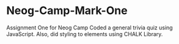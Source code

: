 # Neog-Camp-Mark-One
Assignment One for Neog Camp
Coded a general trivia quiz using JavaScript. Also, did styling to elements using CHALK Library.
